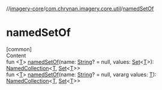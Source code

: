//[imagery-core](../../index.md)/[com.chrynan.imagery.core.util](index.md)/[namedSetOf](named-set-of.md)



# namedSetOf  
[common]  
Content  
fun <[T](named-set-of.md)> [namedSetOf](named-set-of.md)(name: [String](https://kotlinlang.org/api/latest/jvm/stdlib/kotlin/-string/index.html)? = null, values: [Set](https://kotlinlang.org/api/latest/jvm/stdlib/kotlin.collections/-set/index.html)<[T](named-set-of.md)>): [NamedCollection](../com.chrynan.imagery.core.model/-named-collection/index.md)<[T](named-set-of.md), [Set](https://kotlinlang.org/api/latest/jvm/stdlib/kotlin.collections/-set/index.html)<[T](named-set-of.md)>>  
fun <[T](named-set-of.md)> [namedSetOf](named-set-of.md)(name: [String](https://kotlinlang.org/api/latest/jvm/stdlib/kotlin/-string/index.html)? = null, vararg values: [T](named-set-of.md)): [NamedCollection](../com.chrynan.imagery.core.model/-named-collection/index.md)<[T](named-set-of.md), [Set](https://kotlinlang.org/api/latest/jvm/stdlib/kotlin.collections/-set/index.html)<[T](named-set-of.md)>>  



